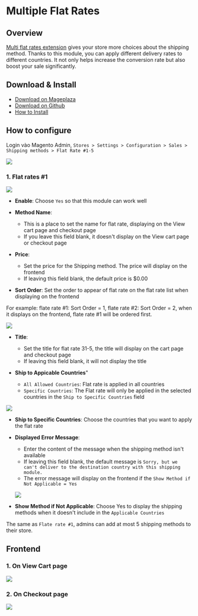 # Multiple Flat Rates
## Overview

[Multi flat rates extension](https://www.mageplaza.com/magento-2-multi-flat-rates/) gives your store more choices about the shipping method. Thanks to this module, you can apply different delivery rates to different countries. It not only helps increase the conversion rate but also boost your sale significantly.

## Download & Install
- [Download on Mageplaza](https://www.mageplaza.com/magento-2-multi-flat-rates/)
- [Download on Github](https://github.com/mageplaza/magento-2-multi-flat-rates)
- [How to Install](https://www.mageplaza.com/install-magento-2-extension/)

## How to configure

Login vào Magento Admin, `Stores > Settings > Configuration > Sales > Shipping methods > Flat Rate #1-5`

![](https://i.imgur.com/PfnXF0x.png)

### 1. Flat rates #1

![](https://i.imgur.com/kWuux38.png)

- **Enable**: Choose `Yes` so that this module can work well
- **Method Name**:
  - This is a place to set the name for flat rate, displaying on the View cart page and checkout page
  - If you leave this field blank, it doesn't display on the View cart page or checkout page
  
- **Price**:
  - Set the price for the Shipping method. The price will display on the frontend
  - If leaving this field blank, the default price is $0.00
  
- **Sort Order**: Set the order to appear of flat rate on the flat rate list when displaying on the frontend

For example: flate rate #1: Sort Order = 1, flate rate #2: Sort Order = 2, when it displays on the frontend, flate rate #1 will be ordered first.

![](https://i.imgur.com/lGnot2i.png)

- **Title**:
  - Set the title for flat rate 31-5, the title will display on the cart page and checkout page
  - If leaving this field blank, it will not display the title
  
- **Ship to Appicable Countries**"
  - `All Allowed Countries`: Flat rate is applied in all countries
  - `Specific Countries`: The Flat rate will only be applied in the selected countries in the `Ship to Specific Countries` field
  
![](https://i.imgur.com/JueCVl5.png)

- **Ship to Specific Countries**: Choose the countries that you want to apply the flat rate
- **Displayed Error Message**:
  - Enter the content of the message when the shipping method isn't available
  - If leaving this field blank, the default message is `Sorry, but we can't deliver to the destination country with this shipping module.`
  - The error message will display on the frontend if the `Show Method if Not Applicable = Yes`
  
  ![](https://i.imgur.com/hdDFdQw.png)
  
- **Show Method if Not Applicable**: Choose Yes to display the shipping methods when it doesn't include in the `Applicable Countries`

The same as `Flate rate #1`, admins can add at most 5 shipping methods to their store.

## Frontend

### 1. On View Cart page

![](https://i.imgur.com/SHkEW5O.png)

### 2. On Checkout page

![](https://i.imgur.com/TQNvOAB.png)
